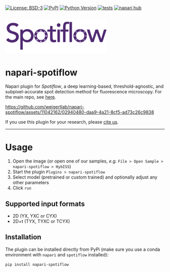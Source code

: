 [![License: BSD-3](https://img.shields.io/badge/License-BSD3-blue.svg)](https://www.gnu.org/licenses/bsd3)
[![PyPI](https://img.shields.io/pypi/v/napari-spotiflow.svg?color=green)](https://pypi.org/project/napari-spotiflow)
[![Python Version](https://img.shields.io/pypi/pyversions/napari-spotiflow.svg?color=green)](https://python.org)
[![tests](https://github.com/weigertlab/napari-spotiflow/workflows/tests/badge.svg)](https://github.com/weigertlab/napari-spotiflow/actions)
[![napari hub](https://img.shields.io/endpoint?url=https://api.napari-hub.org/shields/napari-spotiflow)](https://napari-hub.org/plugins/napari-spotiflow)

![Logo](artwork/spotiflow_logo.png)
---

# napari-spotiflow

Napari plugin for *Spotiflow*, a deep learning-based, threshold-agnostic, and subpixel-accurate spot detection method for fluorescence microscopy. For the main repo, see [here](https://github.com/weigertlab/spotiflow). 

  
https://github.com/weigertlab/napari-spotiflow/assets/11042162/02940480-daa9-4a21-8cf5-ad73c26c9838

If you use this plugin for your research, please [cite us](https://github.com/weigertlab/spotiflow#how-to-cite).

----------------------------------

# Usage 

1. Open the image (or open one of our samples, _e.g._ `File > Open Sample > napari-spotiflow > HybISS`)
2. Start the plugin `Plugins > napari-spotiflow`
3. Select model (pretrained or custom trained) and optionally adjust any other parameters
4. Click `run`

## Supported input formats
- 2D (YX, YXC or CYX)
- 2D+t (TYX, TYXC or TCYX)

## Installation

The plugin can be installed directly from PyPi (make sure you use a conda environment with `napari` and `spotiflow` installed):

```
pip install napari-spotiflow
```
